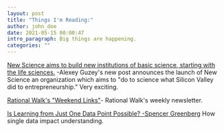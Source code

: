 ```yaml
---
layout: post
title: "Things I'm Reading:"
author: john_doe
date: 2021-05-15 00:00:47
intro_paragraph: Big things are happening.
categories: ""
---
```

[New Science aims to build new institutions of basic science, starting with the life sciences.](https://guzey.substack.com/p/new-science-aims-to-build-new-institutions) -Alexey Guzey's new post announces the launch of New Science an organization which aims to "do to science what Silicon Valley did to entrepreneurship." Very exciting.

[Rational Walk's "Weekend Links"](https://rationalwalk.com/weekend-links-may-14-2021/)- Rational Walk's weekly newsletter.

[Is Learning from Just One Data Point Possible? -Spencer Greenberg](https://www.spencergreenberg.com/2021/05/is-learning-from-just-one-data-point-possible/) How single data impact understanding.